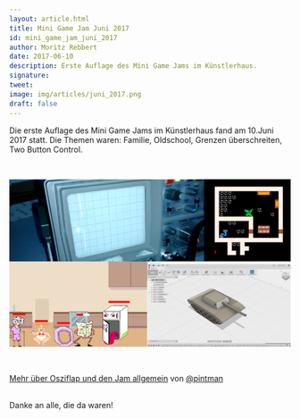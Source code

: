 ```yaml
---
layout: article.html
title: Mini Game Jam Juni 2017
id: mini_game_jam_juni_2017
author: Moritz Rebbert
date: 2017-06-10
description: Erste Auflage des Mini Game Jams im Künstlerhaus.
signature:
tweet:
image: img/articles/juni_2017.png
draft: false
---
```

Die erste Auflage des Mini Game Jams im Künstlerhaus fand am 10.Juni 2017 statt.
Die Themen waren: Familie, Oldschool, Grenzen überschreiten, Two Button Control.

<br>

![alt text](/img/articles/juni_2017.png)

<br>

[Mehr über Osziflap und den Jam allgemein](https://www.bakera.de/wp/2017/06/klein-aber-fein-der-minigamejam-in-dortmund/) von [@pintman](https://twitter.com/pintman)

<br>
Danke an alle, die da waren!
